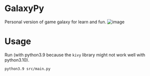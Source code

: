 # GalaxyPy
Personal version of game galaxy for learn and fun.
![image](https://user-images.githubusercontent.com/61877847/151664393-af857bfd-d3cf-4221-874f-8f565fd56564.png)

# Usage

Run (with python3.9 because the `kivy` library might not work well with python3.10).

```bash
python3.9 src/main.py
```
